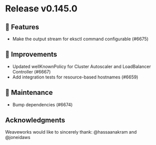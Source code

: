 # Release v0.145.0

## 🚀 Features

- Make the output stream for eksctl command configurable (#6675)

## 🎯 Improvements

- Updated wellKnownPolicy for Cluster Autoscaler and LoadBalancer Controller (#6667)
- Add integration tests for resource-based hostnames (#6659)

## 🧰 Maintenance

- Bump dependencies (#6674)

## Acknowledgments
Weaveworks would like to sincerely thank:
@hassaanakram and @joneidaws 
